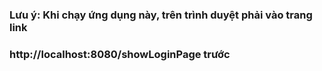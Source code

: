 ### Lưu ý: Khi chạy ứng dụng này, trên trình duyệt phải vào trang link
### http://localhost:8080/showLoginPage trước